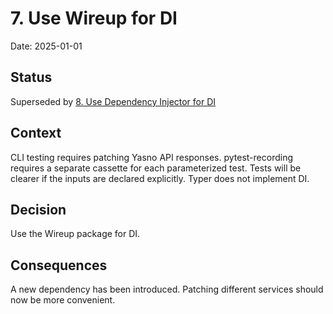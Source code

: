 # 7. Use Wireup for DI

Date: 2025-01-01

## Status

Superseded by [8. Use Dependency Injector for DI](0008-use-dependency-injector-for-di.md)

## Context

CLI testing requires patching Yasno API responses.
pytest-recording requires a separate cassette for each parameterized test.
Tests will be clearer if the inputs are declared explicitly.
Typer does not implement DI.

## Decision

Use the Wireup package for DI.

## Consequences

A new dependency has been introduced.
Patching different services should now be more convenient.
